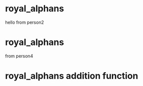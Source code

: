 
# royal_alphans
hello from person2


# royal_alphans
from person4

# royal_alphans addition function



